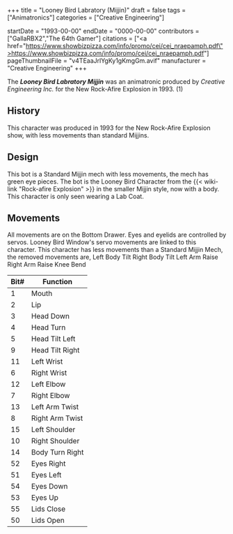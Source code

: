 +++
title = "Looney Bird Labratory (Mijjin)"
draft = false
tags = ["Animatronics"]
categories = ["Creative Engineering"]


startDate = "1993-00-00"
endDate = "0000-00-00"
contributors = ["GallaRBX2","The 64th Gamer"]
citations = ["<a href=\"https://www.showbizpizza.com/info/promo/cei/cei_nraepamph.pdf\">https://www.showbizpizza.com/info/promo/cei/cei_nraepamph.pdf</a>"]
pageThumbnailFile = "v4TEaaJrlYgKy1gKmgGm.avif"
manufacturer = "Creative Engineering"
+++

The ***Looney Bird Labratory Mijjin*** was an animatronic produced by *Creative Engineering Inc.* for the New Rock-Afire Explosion in 1993. (1)

## History

This character was produced in 1993 for the New Rock-Afire Explosion show, with less movements than standard Mijjins.

## Design

This bot is a Standard Mijjin mech with less movements, the mech has green eye pieces. The bot is the Looney Bird Character from the {{< wiki-link "Rock-afire Explosion" >}} in the smaller Mijjin style, now with a body. This character is only seen wearing a Lab Coat.

## Movements

All movements are on the Bottom Drawer. Eyes and eyelids are controlled by servos. Looney Bird Window's servo movements are linked to this character. This character has less movements than a Standard Mijjin Mech, the removed movements are, Left Body Tilt Right Body Tilt Left Arm Raise Right Arm Raise Knee Bend

| Bit# | Function        |
|------|-----------------|
| 1    | Mouth           |
| 2    | Lip             |
| 3    | Head Down       |
| 4    | Head Turn       |
| 5    | Head Tilt Left  |
| 9    | Head Tilt Right |
| 11   | Left Wrist      |
| 6    | Right Wrist     |
| 12   | Left Elbow      |
| 7    | Right Elbow     |
| 13   | Left Arm Twist  |
| 8    | Right Arm Twist |
| 15   | Left Shoulder   |
| 10   | Right Shoulder  |
| 14   | Body Turn Right |
| 52   | Eyes Right      |
| 51   | Eyes Left       |
| 54   | Eyes Down       |
| 53   | Eyes Up         |
| 55   | Lids Close      |
| 50   | Lids Open       |